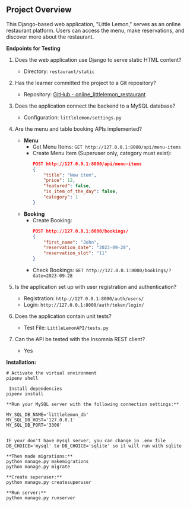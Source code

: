 ## Project Overview

This Django-based web application, "Little Lemon," serves as an online restaurant platform. Users can access the menu, make reservations, and discover more about the restaurant.

**Endpoints for Testing**

1. Does the web application use Django to serve static HTML content?
   - Directory: `restaurant/static`

2. Has the learner committed the project to a Git repository?
   - Repository: [GitHub - online_littlelemon_restaurant](https://github.com/dmshirochenko/online_littlelemon_restaurant)

3. Does the application connect the backend to a MySQL database?
   - Configuration: `littlelemon/settings.py`

4. Are the menu and table booking APIs implemented?
   - **Menu**
     - Get Menu Items: `GET http://127.0.0.1:8000/api/menu-items`
     - Create Menu Item (Superuser only, category must exist):
       ```json
       POST http://127.0.0.1:8000/api/menu-items
       {
           "title": "New item",
           "price": 12,
           "featured": false,
           "is_item_of_the_day": false,
           "category": 1
       }
       ```
   - **Booking**
     - Create Booking:
       ```json
       POST http://127.0.0.1:8000/bookings/
       {
           "first_name": "John",
           "reservation_date": "2023-09-28",
           "reservation_slot": "11"
       }
       ```
     - Check Bookings:
       `GET http://127.0.0.1:8000/bookings/?date=2023-09-28`

5. Is the application set up with user registration and authentication?
   - Registration: `http://127.0.0.1:8000/auth/users/`
   - Login: `http://127.0.0.1:8000/auth/token/login/`

6. Does the application contain unit tests?
   - Test File: `LittleLemonAPI/tests.py`

7. Can the API be tested with the Insomnia REST client?
   - Yes

**Installation:**

```shell
# Activate the virtual environment
pipenv shell

 Install dependencies
pipenv install

**Run your MySQL server with the following connection settings:**

MY_SQL_DB_NAME='littlelemon_db'
MY_SQL_DB_HOST='127.0.0.1'
MY_SQL_DB_PORT='3306'


IF your don't have mysql server, you can change in .env file
DB_CHOICE='mysql' to DB_CHOICE='sqlite' so it will run with sqlite

**Then made migrations:**
python manage.py makemigrations
python manage.py migrate

**Create superuser:**
python manage.py createsuperuser

**Run server:**
python manage.py runserver
